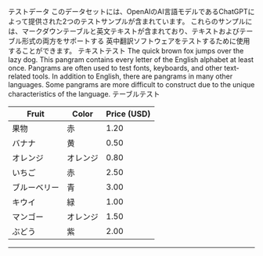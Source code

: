 テストデータ
このデータセットには、OpenAIのAI言語モデルであるChatGPTによって提供された2つのテストサンプルが含まれています。
これらのサンプルには、マークダウンテーブルと英文テキストが含まれており、テキストおよびテーブル形式の両方をサポートする
英中翻訳ソフトウェアをテストするために使用することができます。
テキストテスト
The quick brown fox jumps over the lazy dog. This pangram contains every letter of the English
alphabet at least once. Pangrams are often used to test fonts, keyboards, and other text-related
tools. In addition to English, there are pangrams in many other languages. Some pangrams are more
difficult to construct due to the unique characteristics of the language.
テーブルテスト

| Fruit | Color | Price (USD) |
| --- | --- | --- |
| 果物 | 赤 | 1.20 |
| バナナ | 黄 | 0.50 |
| オレンジ | オレンジ | 0.80 |
| いちご | 赤 | 2.50 |
| ブルーベリー | 青 | 3.00 |
| キウイ | 緑 | 1.00 |
| マンゴー | オレンジ | 1.50 |
| ぶどう | 紫 | 2.00 |

---

